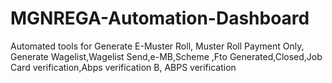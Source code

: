 # MGNREGA-Automation-Dashboard
Automated tools for Generate E-Muster Roll, Muster Roll Payment Only, Generate Wagelist,Wagelist Send,e-MB,Scheme ,Fto Generated,Closed,Job Card verification,Abps verification        B, ABPS verification
